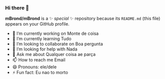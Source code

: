 ﻿### Hi there 👋


**mBrond/mBrond** is a ✨ _special_ ✨ repository because its `README.md` (this file) appears on your GitHub profile.
- 🔭 I’m currently working on Monte de coisa 
- 🌱 I’m currently learning Tudo
- 👯 I’m looking to collaborate on Boa pergunta
- 🤔 I’m looking for help with Nada
- 💬 Ask me about Qualquer coisa ae parça
- 📫 How to reach me Email
- 😄 Pronouns: ele/dele
- ⚡ Fun fact: Eu nao to morto

